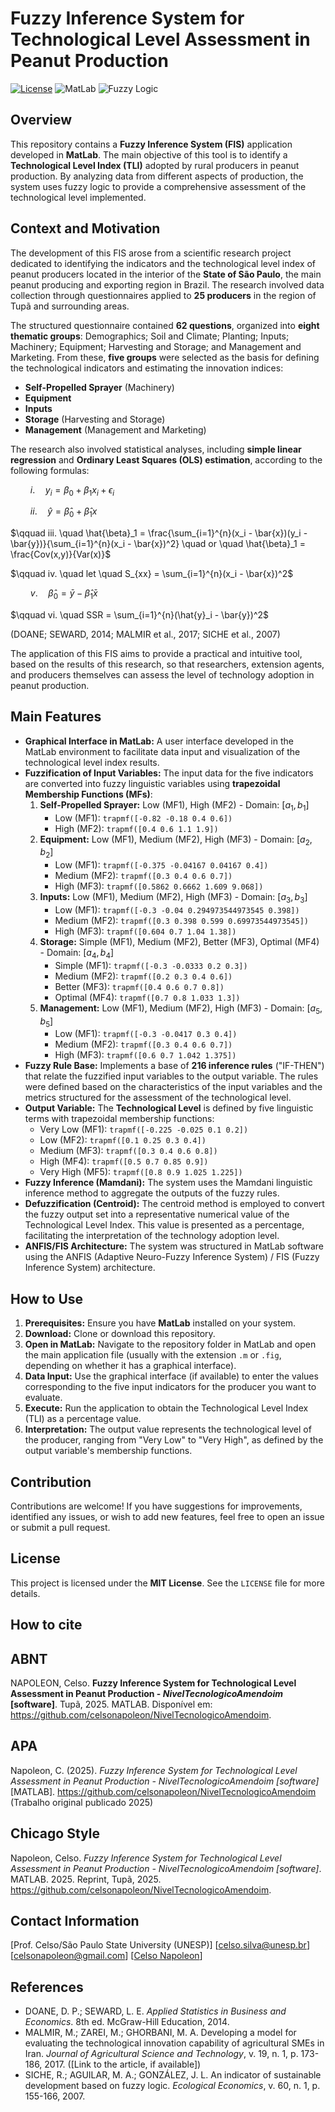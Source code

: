 # Fuzzy Inference System for Technological Level Assessment in Peanut Production

[![License](https://img.shields.io/badge/License-MIT-yellow.svg)](https://opensource.org/licenses/MIT)
![MatLab](https://img.shields.io/badge/Tech-MatLab-blue)
![Fuzzy Logic](https://img.shields.io/badge/Concept-Fuzzy_Logic-brightgreen)

## Overview

This repository contains a **Fuzzy Inference System (FIS)** application developed in **MatLab**. The main objective of this tool is to identify a **Technological Level Index (TLI)** adopted by rural producers in peanut production. By analyzing data from different aspects of production, the system uses fuzzy logic to provide a comprehensive assessment of the technological level implemented.

## Context and Motivation

The development of this FIS arose from a scientific research project dedicated to identifying the indicators and the technological level index of peanut producers located in the interior of the **State of São Paulo**, the main peanut producing and exporting region in Brazil. The research involved data collection through questionnaires applied to **25 producers** in the region of Tupã and surrounding areas.

The structured questionnaire contained **62 questions**, organized into **eight thematic groups**: Demographics; Soil and Climate; Planting; Inputs; Machinery; Equipment; Harvesting and Storage; and Management and Marketing. From these, **five groups** were selected as the basis for defining the technological indicators and estimating the innovation indices:

* **Self-Propelled Sprayer** (Machinery)
* **Equipment**
* **Inputs**
* **Storage** (Harvesting and Storage)
* **Management** (Management and Marketing)

The research also involved statistical analyses, including **simple linear regression** and **Ordinary Least Squares (OLS) estimation**, according to the following formulas:

$\qquad i. \quad y_i = \beta_0 + \beta_1 x_i + \epsilon_i$

$\qquad ii. \quad \hat{y} = \hat{\beta}_0 + \hat{\beta}_1 x$

$\qquad iii. \quad \hat{\beta}_1 = \frac{\sum_{i=1}^{n}(x_i - \bar{x})(y_i - \bar{y})}{\sum_{i=1}^{n}(x_i - \bar{x})^2} \quad or \quad \hat{\beta}_1 = \frac{Cov(x,y)}{Var(x)}$

$\qquad iv. \quad let \quad S_{xx} = \sum_{i=1}^{n}(x_i - \bar{x})^2$

$\qquad v. \quad \hat{\beta}_0 = \bar{y} - \hat{\beta}_1 \bar{x}$

$\qquad vi. \quad SSR = \sum_{i=1}^{n}(\hat{y}_i - \bar{y})^2$

(DOANE; SEWARD, 2014; MALMIR et al., 2017; SICHE et al., 2007)

The application of this FIS aims to provide a practical and intuitive tool, based on the results of this research, so that researchers, extension agents, and producers themselves can assess the level of technology adoption in peanut production.

## Main Features

* **Graphical Interface in MatLab:** A user interface developed in the MatLab environment to facilitate data input and visualization of the technological level index results.
* **Fuzzification of Input Variables:** The input data for the five indicators are converted into fuzzy linguistic variables using **trapezoidal Membership Functions (MFs)**:
    1.  **Self-Propelled Sprayer:** Low (MF1), High (MF2) - Domain: $[a_1, b_1]$
        * Low (MF1): `trapmf([-0.82 -0.18 0.4 0.6])`
        * High (MF2): `trapmf([0.4 0.6 1.1 1.9])`
    2.  **Equipment:** Low (MF1), Medium (MF2), High (MF3) - Domain: $[a_2, b_2]$
        * Low (MF1): `trapmf([-0.375 -0.04167 0.04167 0.4])`
        * Medium (MF2): `trapmf([0.3 0.4 0.6 0.7])`
        * High (MF3): `trapmf([0.5862 0.6662 1.609 9.068])`
    3.  **Inputs:** Low (MF1), Medium (MF2), High (MF3) - Domain: $[a_3, b_3]$
        * Low (MF1): `trapmf([-0.3 -0.04 0.294973544973545 0.398])`
        * Medium (MF2): `trapmf([0.3 0.398 0.599 0.69973544973545])`
        * High (MF3): `trapmf([0.604 0.7 1.04 1.38])`
    4.  **Storage:** Simple (MF1), Medium (MF2), Better (MF3), Optimal (MF4) - Domain: $[a_4, b_4]$
        * Simple (MF1): `trapmf([-0.3 -0.0333 0.2 0.3])`
        * Medium (MF2): `trapmf([0.2 0.3 0.4 0.6])`
        * Better (MF3): `trapmf([0.4 0.6 0.7 0.8])`
        * Optimal (MF4): `trapmf([0.7 0.8 1.033 1.3])`
    5.  **Management:** Low (MF1), Medium (MF2), High (MF3) - Domain: $[a_5, b_5]$
        * Low (MF1): `trapmf([-0.3 -0.0417 0.3 0.4])`
        * Medium (MF2): `trapmf([0.3 0.4 0.6 0.7])`
        * High (MF3): `trapmf([0.6 0.7 1.042 1.375])`
* **Fuzzy Rule Base:** Implements a base of **216 inference rules** ("IF-THEN") that relate the fuzzified input variables to the output variable. The rules were defined based on the characteristics of the input variables and the metrics structured for the assessment of the technological level.
* **Output Variable:** The **Technological Level** is defined by five linguistic terms with trapezoidal membership functions:
    * Very Low (MF1): `trapmf([-0.225 -0.025 0.1 0.2])`
    * Low (MF2): `trapmf([0.1 0.25 0.3 0.4])`
    * Medium (MF3): `trapmf([0.3 0.4 0.6 0.8])`
    * High (MF4): `trapmf([0.5 0.7 0.85 0.9])`
    * Very High (MF5): `trapmf([0.8 0.9 1.025 1.225])`
* **Fuzzy Inference (Mamdani):** The system uses the Mamdani linguistic inference method to aggregate the outputs of the fuzzy rules.
* **Defuzzification (Centroid):** The centroid method is employed to convert the fuzzy output set into a representative numerical value of the Technological Level Index. This value is presented as a percentage, facilitating the interpretation of the technology adoption level.
* **ANFIS/FIS Architecture:** The system was structured in MatLab software using the ANFIS (Adaptive Neuro-Fuzzy Inference System) / FIS (Fuzzy Inference System) architecture.

## How to Use

1.  **Prerequisites:** Ensure you have **MatLab** installed on your system.
2.  **Download:** Clone or download this repository.
3.  **Open in MatLab:** Navigate to the repository folder in MatLab and open the main application file (usually with the extension `.m` or `.fig`, depending on whether it has a graphical interface).
4.  **Data Input:** Use the graphical interface (if available) to enter the values corresponding to the five input indicators for the producer you want to evaluate.
5.  **Execute:** Run the application to obtain the Technological Level Index (TLI) as a percentage value.
6.  **Interpretation:** The output value represents the technological level of the producer, ranging from "Very Low" to "Very High", as defined by the output variable's membership functions.

## Contribution

Contributions are welcome! If you have suggestions for improvements, identified any issues, or wish to add new features, feel free to open an issue or submit a pull request.

## License

This project is licensed under the **MIT License**. See the `LICENSE` file for more details.

## How to cite

## ABNT

NAPOLEON, Celso. **Fuzzy Inference System for Technological Level Assessment in Peanut Production - *NivelTecnologicoAmendoim* [software]**. Tupã, 2025. MATLAB. Disponível em: https://github.com/celsonapoleon/NivelTecnologicoAmendoim.

## APA

Napoleon, C. (2025). *Fuzzy Inference System for Technological Level Assessment in Peanut Production - NivelTecnologicoAmendoim [software]* [MATLAB]. https://github.com/celsonapoleon/NivelTecnologicoAmendoim (Trabalho original publicado 2025)

## Chicago Style

Napoleon, Celso. *Fuzzy Inference System for Technological Level Assessment in Peanut Production - NivelTecnologicoAmendoim [software]*. MATLAB. 2025. Reprint, Tupã, 2025. https://github.com/celsonapoleon/NivelTecnologicoAmendoim.

## Contact Information
[Prof. Celso/São Paulo State University (UNESP)]
[celso.silva@unesp.br] [celsonapoleon@gmail.com]
[[Celso Napoleon](https://www.linkedin.com/in/celsonapoleon/)]
## References

* DOANE, D. P.; SEWARD, L. E. *Applied Statistics in Business and Economics*. 8th ed. McGraw-Hill Education, 2014.
* MALMIR, M.; ZAREI, M.; GHORBANI, M. A. Developing a model for evaluating the technological innovation capability of agricultural SMEs in Iran. *Journal of Agricultural Science and Technology*, v. 19, n. 1, p. 173-186, 2017. ([Link to the article, if available])
* SICHE, R.; AGUILAR, M. A.; GONZÁLEZ, J. L. An indicator of sustainable development based on fuzzy logic. *Ecological Economics*, v. 60, n. 1, p. 155-166, 2007. 
